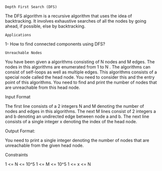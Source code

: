 `Depth First Search (DFS)`

The DFS algorithm is a recursive algorithm that uses the idea of backtracking. It involves exhaustive searches of all the nodes by going ahead, if possible, else by backtracking.

`Applications`

1- How to find connected components using DFS?

`Unreachable Nodes`

You have been given a algorithms consisting of N nodes and M edges. The nodes in this algorithms are enumerated from 1 to N . The algorithms can consist of self-loops as well as multiple edges. This algorithms consists of a special node called the head node. You need to consider this and the entry point of this algorithms. You need to find and print the number of nodes that are unreachable from this head node.

Input Format

The first line consists of a 2 integers N and M denoting the number of nodes and edges in this algorithms. The next M lines consist of 2 integers a and b denoting an undirected edge between node a and b. The next line consists of a single integer x denoting the index of the head node.

Output Format:

You need to print a single integer denoting the number of nodes that are unreachable from the given head node.

Constraints

1 <= N <= 10^5
1 <= M <= 10^5
1 <= x <= N